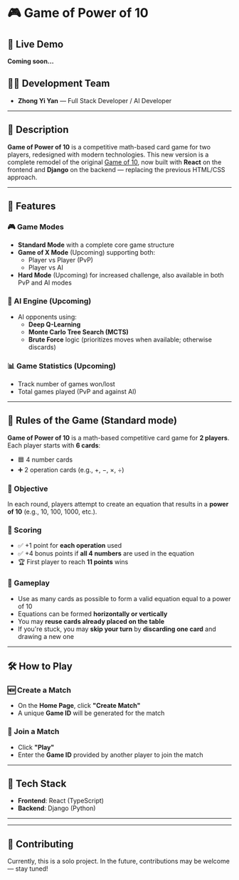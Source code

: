 # 🎮 Game of Power of 10

## 🔗 Live Demo  
**Coming soon...**  

## 👨‍💻 Development Team
- **Zhong Yi Yan** — Full Stack Developer / AI Developer

---

## 📝 Description
**Game of Power of 10** is a competitive math-based card game for two players, redesigned with modern technologies. This new version is a complete remodel of the original [Game of 10](https://github.com/LucaYan0506/Game-of-10), now built with **React** on the frontend and **Django** on the backend — replacing the previous HTML/CSS approach.

---

## 🚀 Features

### 🎮 Game Modes
- **Standard Mode** with a complete core game structure
- **Game of X Mode** (Upcoming) supporting both:
  - Player vs Player (PvP)
  - Player vs AI
- **Hard Mode** (Upcoming) for increased challenge, also available in both PvP and AI modes

### 🤖 AI Engine (Upcoming)
- AI opponents using:
  - **Deep Q-Learning**
  - **Monte Carlo Tree Search (MCTS)**
  - **Brute Force** logic (prioritizes moves when available; otherwise discards)

### 📊 Game Statistics (Upcoming)
- Track number of games won/lost
- Total games played (PvP and against AI)
---

## 📏 Rules of the Game (Standard mode)

**Game of Power of 10** is a math-based competitive card game for **2 players**.  
Each player starts with **6 cards**:
- 🟦 4 number cards  
- ➕ 2 operation cards (e.g., +, −, ×, ÷)

### 🎯 Objective
In each round, players attempt to create an equation that results in a **power of 10** (e.g., 10, 100, 1000, etc.).

### 🧮 Scoring
- ✅ +1 point for **each operation** used  
- ✅ +4 bonus points if **all 4 numbers** are used in the equation  
- 🏆 First player to reach **11 points** wins

### 🔁 Gameplay
- Use as many cards as possible to form a valid equation equal to a power of 10
- Equations can be formed **horizontally or vertically**
- You may **reuse cards already placed on the table**
- If you're stuck, you may **skip your turn** by **discarding one card** and drawing a new one

---

## 🛠️ How to Play

### 🆕 Create a Match
- On the **Home Page**, click **"Create Match"**
- A unique **Game ID** will be generated for the match

### 👥 Join a Match
- Click **"Play"**
- Enter the **Game ID** provided by another player to join the match

---

## 🧪 Tech Stack
- **Frontend**: React (TypeScript)
- **Backend**: Django (Python)


---

<!-- ## 📷 Screenshots 
> _Coming soon..._  
Add gameplay screenshots or GIFs here when available -->

---

## 🤝 Contributing
Currently, this is a solo project. In the future, contributions may be welcome — stay tuned!


